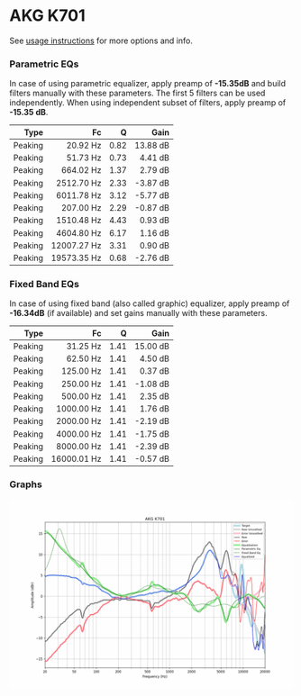 # AKG K701
See [usage instructions](https://github.com/jaakkopasanen/AutoEq#usage) for more options and info.

### Parametric EQs
In case of using parametric equalizer, apply preamp of **-15.35dB** and build filters manually
with these parameters. The first 5 filters can be used independently.
When using independent subset of filters, apply preamp of **-15.35 dB**.

| Type    | Fc          |    Q | Gain     |
|--------:|------------:|-----:|---------:|
| Peaking | 20.92 Hz    | 0.82 | 13.88 dB |
| Peaking | 51.73 Hz    | 0.73 | 4.41 dB  |
| Peaking | 664.02 Hz   | 1.37 | 2.79 dB  |
| Peaking | 2512.70 Hz  | 2.33 | -3.87 dB |
| Peaking | 6011.78 Hz  | 3.12 | -5.77 dB |
| Peaking | 207.00 Hz   | 2.29 | -0.87 dB |
| Peaking | 1510.48 Hz  | 4.43 | 0.93 dB  |
| Peaking | 4604.80 Hz  | 6.17 | 1.16 dB  |
| Peaking | 12007.27 Hz | 3.31 | 0.90 dB  |
| Peaking | 19573.35 Hz | 0.68 | -2.76 dB |

### Fixed Band EQs
In case of using fixed band (also called graphic) equalizer, apply preamp of **-16.34dB**
(if available) and set gains manually with these parameters.

| Type    | Fc          |    Q | Gain     |
|--------:|------------:|-----:|---------:|
| Peaking | 31.25 Hz    | 1.41 | 15.00 dB |
| Peaking | 62.50 Hz    | 1.41 | 4.50 dB  |
| Peaking | 125.00 Hz   | 1.41 | 0.37 dB  |
| Peaking | 250.00 Hz   | 1.41 | -1.08 dB |
| Peaking | 500.00 Hz   | 1.41 | 2.35 dB  |
| Peaking | 1000.00 Hz  | 1.41 | 1.76 dB  |
| Peaking | 2000.00 Hz  | 1.41 | -2.19 dB |
| Peaking | 4000.00 Hz  | 1.41 | -1.75 dB |
| Peaking | 8000.00 Hz  | 1.41 | -2.39 dB |
| Peaking | 16000.01 Hz | 1.41 | -0.57 dB |

### Graphs
![](./AKG%20K701.png)